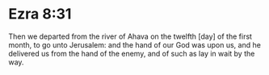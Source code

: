 # Ezra 8:31

Then we departed from the river of Ahava on the twelfth [day] of the first month, to go unto Jerusalem: and the hand of our God was upon us, and he delivered us from the hand of the enemy, and of such as lay in wait by the way.